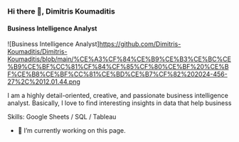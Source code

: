### Hi there 👋, Dimitris Koumaditis
#### Business Intelligence Analyst
![Business Intelligence Analyst]https://github.com/Dimitris-Koumaditis/Dimitris-Koumaditis/blob/main/%CE%A3%CF%84%CE%B9%CE%B3%CE%BC%CE%B9%CE%BF%CC%81%CF%84%CF%85%CF%80%CE%BF%20%CE%BF%CE%B8%CE%BF%CC%81%CE%BD%CE%B7%CF%82%202024-456-27%2C%2012.01.44.png

I am a highly detail-oriented, creative, and passionate business intelligence analyst. Basically, I love to find interesting insights in data that help business

Skills: Google Sheets / SQL / Tableau

- 🔭 I’m currently working on this page. 




